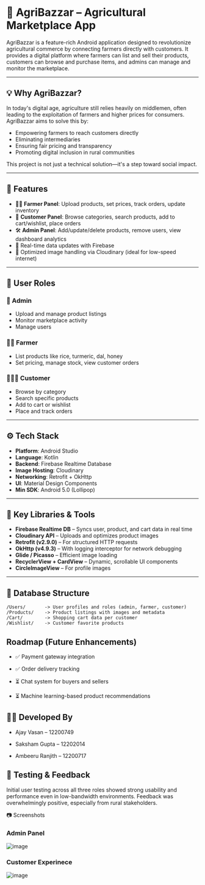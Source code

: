 # 🌾 AgriBazzar – Agricultural Marketplace App

AgriBazzar is a feature-rich Android application designed to revolutionize agricultural commerce by connecting farmers directly with customers. It provides a digital platform where farmers can list and sell their products, customers can browse and purchase items, and admins can manage and monitor the marketplace.

---

## 💡 Why AgriBazzar?

In today's digital age, agriculture still relies heavily on middlemen, often leading to the exploitation of farmers and higher prices for consumers. AgriBazzar aims to solve this by:

- Empowering farmers to reach customers directly
- Eliminating intermediaries
- Ensuring fair pricing and transparency
- Promoting digital inclusion in rural communities

This project is not just a technical solution—it's a step toward social impact.

---

## 🚀 Features

- 👨‍🌾 **Farmer Panel**: Upload products, set prices, track orders, update inventory
- 🛒 **Customer Panel**: Browse categories, search products, add to cart/wishlist, place orders
- 🛠️ **Admin Panel**: Add/update/delete products, remove users, view dashboard analytics
- 🔄 Real-time data updates with Firebase
- 📸 Optimized image handling via Cloudinary (ideal for low-speed internet)

---

## 👥 User Roles

### 👑 Admin
- Upload and manage product listings
- Monitor marketplace activity
- Manage users

### 👨‍🌾 Farmer
- List products like rice, turmeric, dal, honey
- Set pricing, manage stock, view customer orders

### 🧑‍🤝‍🧑 Customer
- Browse by category
- Search specific products
- Add to cart or wishlist
- Place and track orders

---

## ⚙️ Tech Stack

- **Platform**: Android Studio
- **Language**: Kotlin
- **Backend**: Firebase Realtime Database
- **Image Hosting**: Cloudinary
- **Networking**: Retrofit + OkHttp
- **UI**: Material Design Components
- **Min SDK**: Android 5.0 (Lollipop)

---

## 🧩 Key Libraries & Tools

- **Firebase Realtime DB** – Syncs user, product, and cart data in real time
- **Cloudinary API** – Uploads and optimizes product images
- **Retrofit (v2.9.0)** – For structured HTTP requests
- **OkHttp (v4.9.3)** – With logging interceptor for network debugging
- **Glide / Picasso** – Efficient image loading
- **RecyclerView + CardView** – Dynamic, scrollable UI components
- **CircleImageView** – For profile images

---

## 📂 Database Structure

```plaintext
/Users/       -> User profiles and roles (admin, farmer, customer)
/Products/    -> Product listings with images and metadata
/Cart/        -> Shopping cart data per customer
/Wishlist/    -> Customer favorite products
```

## Roadmap (Future Enhancements)
- ✅ Payment gateway integration

- ✅ Order delivery tracking

- ⏳ Chat system for buyers and sellers

- ⏳ Machine learning-based product recommendations

## 👨‍💻 Developed By
- Ajay Vasan – 12200749

- Saksham Gupta – 12202014

- Ambeeru Ranjith – 12200717

## 🧪 Testing & Feedback
Initial user testing across all three roles showed strong usability and performance even in low-bandwidth environments. Feedback was overwhelmingly positive, especially from rural stakeholders.

📷 Screenshots

### **Admin Panel**

![image](https://github.com/user-attachments/assets/62bda0b7-ac29-4b2e-b45a-18caa35207ff)

### **Customer Experinece**

![image](https://github.com/user-attachments/assets/dfc9d89b-2aed-4dae-8d9d-b3415ba47a3b)

